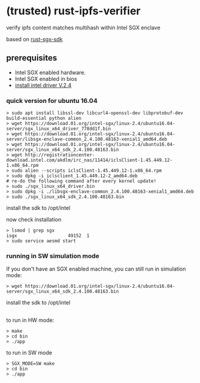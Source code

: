 # (trusted) rust-ipfs-verifier
verify ipfs content matches multihash within Intel SGX enclave

based on [rust-sgx-sdk](https://github.com/baidu/rust-sgx-sdk)
## prerequisites
* Intel SGX enabled hardware.
* Intel SGX enabled in bios
* [install intel driver V.2.4](https://download.01.org/intel-sgx/linux-2.4/docs/Intel_SGX_Installation_Guide_Linux_2.4_Open_Source.pdf)

### quick version for ubuntu 16.04
```
> sudo apt install libssl-dev libcurl4-openssl-dev libprotobuf-dev build-essential python alien
> wget https://download.01.org/intel-sgx/linux-2.4/ubuntu16.04-server/sgx_linux_x64_driver_778dd1f.bin
> wget https://download.01.org/intel-sgx/linux-2.4/ubuntu16.04-server/libsgx-enclave-common_2.4.100.48163-xenial1_amd64.deb
> wget https://download.01.org/intel-sgx/linux-2.4/ubuntu16.04-server/sgx_linux_x64_sdk_2.4.100.48163.bin
> wget http://registrationcenter-download.intel.com/akdlm/irc_nas/11414/iclsClient-1.45.449.12-1.x86_64.rpm
> sudo alien --scripts iclsClient-1.45.449.12-1.x86_64.rpm
> sudo dpkg -i iclsclient_1.45.449.12-2_amd64.deb
# re-do the following command after every kernel update!
> sudo ./sgx_linux_x64_driver.bin
> sudo dpkg -i ./libsgx-enclave-common_2.4.100.48163-xenial1_amd64.deb
> sudo ./sgx_linux_x64_sdk_2.4.100.48163.bin
```
install the sdk to /opt/intel

now check installation
```
> lsmod | grep sgx
isgx                   49152  1
> sudo service aesmd start
```

### running in SW simulation mode
If you don't have an SGX enabled machine, you can still run in simulation mode:

```
> wget https://download.01.org/intel-sgx/linux-2.4/ubuntu16.04-server/sgx_linux_x64_sdk_2.4.100.48163.bin
```
install the sdk to /opt/intel


##
to run in HW mode: 
```
> make
> cd bin
> ./app
```

to run in SW mode
```
> SGX_MODE=SW make
> cd bin
> ./app
```